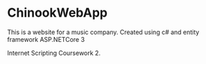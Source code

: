 # ChinookWebApp
This is a website for a music company. 
Created using c# and entity framework ASP.NETCore 3

Internet Scripting Coursework 2. 
